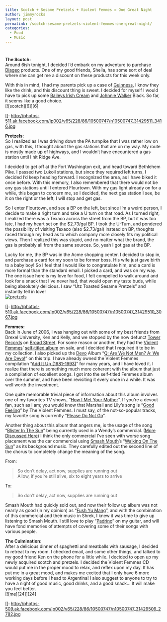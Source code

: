 ```yaml
---
title: Scotch + Sesame Pretzels + Violent Femmes = One Great Night
author: jimmyrocks
layout: post
permalink: /scotch-sesame-pretzels-violent-femmes-one-great-night/
categories:
  - Food
  - Music
---
```

# 

**The Scotch:**  
Around 6ish tonight, I decided I’d embark on my adventure to purchase [Diageo][1] products. One of my good friends, Sheila, has some sort of deal where she can get me a discount on these products for this week only.

 [1]: http://en.wikipedia.org/wiki/Diageo

With this in mind, I had my parents pick up a case of [Guinness][2], I know they like the drink, and this discount thing is sweet. I decided for myself I would have to pick up some [Baileys Irish Cream][3] and [Johnnie Walker][4] Black. So far, it seems like a good choice.  
[![scotch][6]][6]

 [2]: http://www.guinness.com/us_en/beer/draughtCan/ "Guinness Can Information"
 [3]: http://www.us.baileys.com/
 [4]: http://en.wikipedia.org/wiki/Johnnie_Walker
 []: http://photos-511.ak.facebook.com/ip002/v65/228/86/10500747/n10500747_31429511_3416.jpg

**Pretzels:**  
So I realized as I was driving down the PA turnpike that I was rather low on gas, with this, I thought about the gas stations that are on my way. My route is mostly made up of highways, and I wouldn’t have encountered a gas station until I hit Ridge Ave.

I decided to get off at the Fort Washington exit, and head toward Bethlehem Pike. I passed two Lukoil stations, but since they required left turns, I decided I’d keep heading forward. I recognized the area, as I have biked it once before. With this memory, I also remembered that there would not be any gas stations until I entered Flourtown. With my gas light already on for a while, this began to concern me, so I decided, the next gas station I see, be it on the right or the left, I will stop and get gas.

So I enter Flourtown, and see a BP on the left, but since I’m a weird person, I decide to make a right turn and take a U turn on that road. As I turned right, I realized there was a Texaco across the street from the BP, but it was too late, I had my heart set on the $2.73/gal BP. I took the U-Turn, and pondered the possibility of visiting Texaco (also $2.73/gal) instead on BP, thoughts raced through my head as to which company more closely fits my political views. Then I realized this was stupid, and no matter what the brand, the gas is probably all from the same sources. So, yeah I got gas at the BP.

Lucky for me, the BP was in the Acme shopping center. I decided to stop in, and purchase a card for my soon to be former boss. His wife just gave birth to a baby boy! So I feel that I would like to congratulate him, and a card is more formal than the standard email. I picked a card, and was on my way. The one issue here is my love for food, I felt compelled to walk around and look for a snack that I’ve never had, that would open my taste buds, while being absolutely delicious. I saw “Utz Toasted Sesame Pretzels” and instantly fell in love!  
[![pretzels][7]][7]

 []: http://photos-510.ak.facebook.com/ip002/v65/228/86/10500747/n10500747_31429510_3067.jpg

**Femmes:**  
Back in June of 2006, I was hanging out with some of my best friends from Drexel University, Ken and Kelly, and we stopped by the now defunct [Tower Records][7] on [Broad Street][8]. For some reason or another, they had the [Violent Femmes][9]’ [self-titled album][10] on sale, and I decided that I required it to be in my collection. I also picked up the [Devo][11] Album “[Q: Are We Not Men? A: We Are Devo!][12]” on this trip. I have already owned the Violent Femmes compilation “[Add It Up (1981-1993)][13]” for many years, and I have loved it. I realize that there is something much more coherent with the album that just a compilation of excellent songs. I got into the self-titled Femmes album over the summer, and have been revisiting it every once in a while. It was well worth the investment.

 [7]: http://en.wikipedia.org/wiki/Tower_Records
 [8]: http://www.jimmytheclam.com/photos/WinterBreak/target3.html
 [9]: http://en.wikipedia.org/wiki/Violent_Femmes
 [10]: http://en.wikipedia.org/wiki/Violent_Femmes_(album)
 [11]: http://en.wikipedia.org/wiki/Devo
 [12]: http://en.wikipedia.org/wiki/Q﻿:_Are_We_Not_Men?_A:_We_Are_Devo!
 [13]: http://en.wikipedia.org/wiki/Add_It_Up_(1981-1993)

One quite memorable trivial piece of information about this album involves one of my favorites TV shows, “[How I Met Your Mother][14]”. If you’re a devout fan, such as I am; you would know that Marshall and Lily’s song is “[Good Feeling][15]” by The Violent Femmes. I must say, of the not-so-popular tracks, my favorite song is currently “[Please Do Not Go][16]”.

 [14]: http://www.cbs.com/primetime/how_i_met_your_mother/
 [15]: http://www.youtube.com/watch?v=-TY2h3Pd1Iw
 [16]: http://www.youtube.com/watch?v=8INi6ac-3I8

Another thing about this album that angers me, is the usage of the song “[Blister In The Sun][17]” being currently used in a Wendy’s commercial. ([More Discussed Here][18]) I think the only commercial I’ve seen with worse song placement was the car commercial using [Smash Mouth][19]’s “[Walking On The Sun][20]” as its background music. They carefully edited out the second line of the chorus to completely change the meaning of the song.

 [17]: http://www.youtube.com/watch?v=QDB-fc4fn9Q
 [18]: http://community.tvguide.com/thread.jspa?threadID=800008909
 [19]: http://en.wikipedia.org/wiki/Smash_Mouth
 [20]: http://www.youtube.com/watch?v=Fg3R3TdXTsk

From:

> So don’t delay, act now, supplies are running out  
> Allow, if you’re still alive, six to eight years to arrive

To:

> So don’t delay, act now, supplies are running out

Smash Mouth had quickly sold out, and now their follow up album was not nearly as good (in my opinion) as “[Fush Yu Mang][21]”, and with the combination of this commercial and their music in Shrek, I knew it was time to give up listening to Smash Mouth. I still love to play “[Padrino][22]” on my guitar, and will have fond memories of attempts of covering some of their songs with various people.

 [21]: http://en.wikipedia.org/wiki/Fush_Yu_Mang
 [22]: http://www.youtube.com/watch?v=Cb24DRpeUG0 "This is the best link I could find, excuse the Video"

**The Culmination:**  
After a delicious dinner of spaghetti and meatballs with sausage, I decided to retreat to my room. I checked email, and some other things, and talked to my good friend Ken on the phone for a little while. I decided to open up my newly acquired scotch and pretzels. I decided the Violent Femmes CD would put me in the proper mood to relax, and reflex upon my day. It has put me in a great mood, and makes me excited that I only have 6 more working days before I head to Argentina! I also suggest to anyone to try to have a night of good music, good drinks, and a good snack… It will make you feel better.  
[![me][24]][24]

 []: http://photos-509.ak.facebook.com/ip002/v65/228/86/10500747/n10500747_31429509_2782.jpg